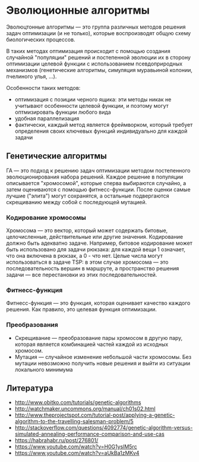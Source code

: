 # Эволюционные алгоритмы

Эволюцтонные алгоритмы — это группа различных методов решения задач оптимизации (и не только), которые воспроизводят общую схему биологических процессов.

В таких методах оптимизация происходит с помощью создания случайной "популяции" решений и постепенной эволюции их в сторону оптимизации целевой функции с использованием псевдоприродных механизмов (генетические алгоритмы, симуляция муравьиной колонии, пчелиного улья, ...).

Особенности таких методов:

- оптимизация с позиции черного ящика: эти методы никак не учитывают особенности целевой функции, и поэтому могут оптмизировать функции любого вида
- удобная параллелизация
- фактически, каждый метод является фреймворком, который требует определения своих ключевых функций индивидуально для каждой задачи


## Генетические алгоритмы

ГА — это подход к решению задач оптимизации методом постепенного эволюционирования набора решений. Каждое решение в популяции описывается "хромосомой", которые сперва выбираются случайно, а затем оцениваются с помощью фитнесс-функции. После оценки самые лучшие ("элита") могут сохранятся, а остальные подвергаются скрещиванию между собой с последующей мутацией.


### Кодирование хромосомы

Хромосома — это вектор, который может содержать битовые, целочисленные, действительные или другие значения. Кодирование должно быть адекватно задаче. Например, битовое кодирование может быть использовано для задачи рюкзака: для каждой вещи 1 означает, что она включена в рюкзак, а 0 - что нет. Целые числа могут использоваться в задаче TSP: в этом случае хромосома — это последовательность вершин в маршруте, а пространство решения задачи — все перестановки из этих последовательностей.

### Фитнесс-функция

Фитнесс-функция — это функция, которая оценивает качество каждого решения. Как правило, это целевая функция оптимизации.


### Преобразования

- Скрещивание — преобразование пары хромосом в другую пару, которая является комбинацией частей каждой из исходных хромосом.
- Мутация — случайное изменение небольшой части хромосомы. Без мутации невозможно получить новые решения и выйти из ситуации локального минимума


## Литература

- http://www.obitko.com/tutorials/genetic-algorithms
- http://watchmaker.uncommons.org/manual/ch01s02.html
- http://www.theprojectspot.com/tutorial-post/applying-a-genetic-algorithm-to-the-travelling-salesman-problem/5
- http://stackoverflow.com/questions/4092774/genetic-algorithm-versus-simulated-annealing-performance-comparison-and-use-cas
- https://habrahabr.ru/post/276801/
- https://www.youtube.com/watch?v=H0G1yslM5rc
- https://www.youtube.com/watch?v=aUkBa1zMKv4
